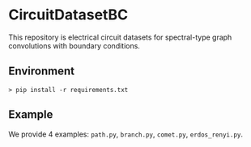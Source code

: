 # CircuitDatasetBC
This repository is electrical circuit datasets for spectral-type graph convolutions with boundary conditions.

## Environment
```
> pip install -r requirements.txt
```

## Example
We provide 4 examples: `path.py`, `branch.py`, `comet.py`, `erdos_renyi.py`.
